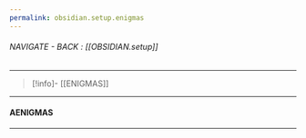 ```yaml
---
permalink: obsidian.setup.enigmas
---
```


###### NAVIGATE - BACK :  [[OBSIDIAN.setup]]
----
>[!info]- [[ENIGMAS]]
-----
#### AENIGMAS





-----
